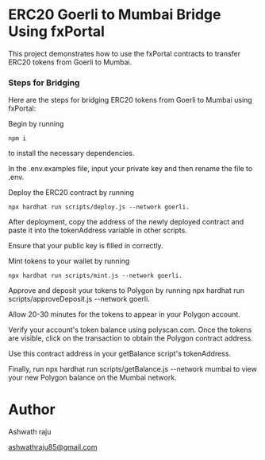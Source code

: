 # ERC20 Goerli to Mumbai Bridge Using fxPortal
This project demonstrates how to use the fxPortal contracts to transfer ERC20 tokens from Goerli to Mumbai.

### Steps for Bridging

Here are the steps for bridging ERC20 tokens from Goerli to Mumbai using fxPortal:

Begin by running 
```
npm i
```

 to install the necessary dependencies.

In the .env.examples file, input your private key and then rename the file to .env.

Deploy the ERC20 contract by running 
```
npx hardhat run scripts/deploy.js --network goerli.
```

After deployment, copy the address of the newly deployed contract and paste it into the tokenAddress variable in other scripts.

Ensure that your public key is filled in correctly.

Mint tokens to your wallet by running 

```
npx hardhat run scripts/mint.js --network goerli.
```

Approve and deposit your tokens to Polygon by running npx hardhat run scripts/approveDeposit.js --network goerli.

Allow 20-30 minutes for the tokens to appear in your Polygon account.

Verify your account's token balance using polyscan.com. Once the tokens are visible, click on the transaction to obtain the Polygon contract address.

Use this contract address in your getBalance script's tokenAddress.

Finally, run npx hardhat run scripts/getBalance.js --network mumbai to view your new Polygon balance on the Mumbai network.


# Author

Ashwath raju

ashwathraju85@gmail.com


